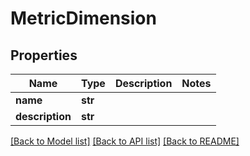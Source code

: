 # MetricDimension

## Properties
Name | Type | Description | Notes
------------ | ------------- | ------------- | -------------
**name** | **str** |  | 
**description** | **str** |  | 

[[Back to Model list]](../README.md#documentation-for-models) [[Back to API list]](../README.md#documentation-for-api-endpoints) [[Back to README]](../README.md)


